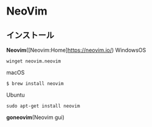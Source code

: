 # NeoVim
## インストール
**Neovim**([Neovim:Home]https://neovim.io/)
WindowsOS
```
winget neovim.neovim
```
macOS
```
$ brew install neovim
```
Ubuntu
```
sudo apt-get install neovim
```
**goneovim**(Neovim gui)
